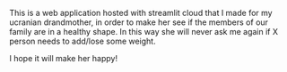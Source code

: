 This is a web application hosted with streamlit cloud that I made for my ucranian drandmother, in order to make her see if the members of our family are in a healthy shape.
In this way she will never ask me again if X person needs to add/lose some weight.

I hope it will make her happy!

